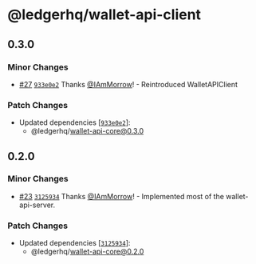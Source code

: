 # @ledgerhq/wallet-api-client

## 0.3.0

### Minor Changes

- [#27](https://github.com/LedgerHQ/wallet-api/pull/27) [`933e0e2`](https://github.com/LedgerHQ/wallet-api/commit/933e0e29853a22328bc9e193f0de968a05d4593e) Thanks [@IAmMorrow](https://github.com/IAmMorrow)! - Reintroduced WalletAPIClient

### Patch Changes

- Updated dependencies [[`933e0e2`](https://github.com/LedgerHQ/wallet-api/commit/933e0e29853a22328bc9e193f0de968a05d4593e)]:
  - @ledgerhq/wallet-api-core@0.3.0

## 0.2.0

### Minor Changes

- [#23](https://github.com/LedgerHQ/wallet-api/pull/23) [`3125934`](https://github.com/LedgerHQ/wallet-api/commit/3125934f3137f292231c59df1d1fa7d220a10eb7) Thanks [@IAmMorrow](https://github.com/IAmMorrow)! - Implemented most of the wallet-api-server.

### Patch Changes

- Updated dependencies [[`3125934`](https://github.com/LedgerHQ/wallet-api/commit/3125934f3137f292231c59df1d1fa7d220a10eb7)]:
  - @ledgerhq/wallet-api-core@0.2.0
